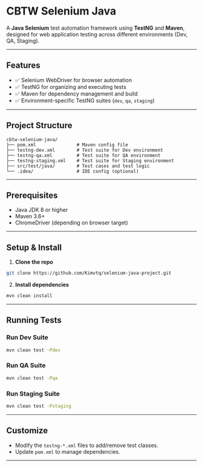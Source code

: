 
# CBTW Selenium Java

A **Java Selenium** test automation framework using **TestNG** and **Maven**, designed for web application testing across different environments (Dev, QA, Staging).

---

## Features

- ✅ Selenium WebDriver for browser automation
- ✅ TestNG for organizing and executing tests
- ✅ Maven for dependency management and build
- ✅ Environment-specific TestNG suites (`dev`, `qa`, `staging`)


---

## Project Structure

```
cbtw-selenium-java/
├── pom.xml               # Maven config file
├── testng-dev.xml        # Test suite for Dev environment
├── testng-qa.xml         # Test suite for QA environment
├── testng-staging.xml    # Test suite for Staging environment
├── src/test/java/        # Test cases and test logic
└── .idea/                # IDE config (optional)
```

---

## Prerequisites

- Java JDK 8 or higher
- Maven 3.6+
- ChromeDriver (depending on browser target)

---

## Setup & Install

1. **Clone the repo**

```bash
git clone https://github.com/Kimvtq/selenium-java-project.git
```

2. **Install dependencies**

```bash
mvn clean install
```

---

## Running Tests

### Run Dev Suite
```bash
mvn clean test -Pdev
```

### Run QA Suite
```bash
mvn clean test -Pqa
```

### Run Staging Suite
```bash
mvn clean test -Pstaging
```

---


## Customize

- Modify the `testng-*.xml` files to add/remove test classes.
- Update `pom.xml` to manage dependencies.

---

